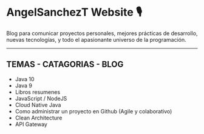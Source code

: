 # AngelSanchezT Website 🎙
Blog para comunicar proyectos personales, mejores prácticas de desarrollo, nuevas tecnologías, y todo el apasionante universo de la programación.


------------
TEMAS - CATAGORIAS - BLOG
------------
- Java 10
- Java 9
- Libros resumenes
- JavaScript / NodeJS
- Cloud Native Java
- Como administrar un proyecto en Github (Agile y colaborativo)
- Clean Architecture
- API Gateway
